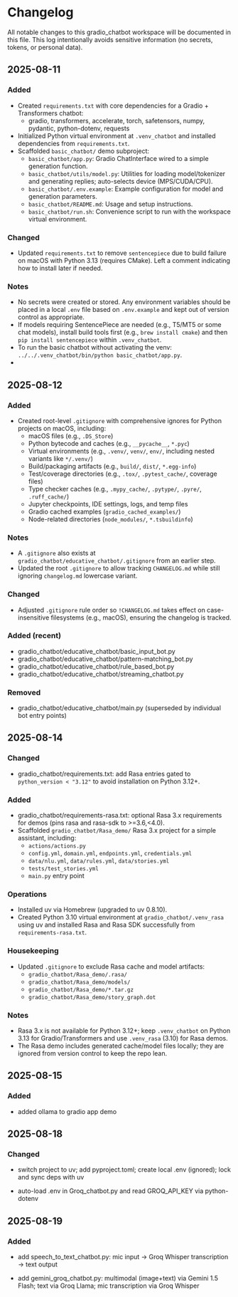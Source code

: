 # Changelog

All notable changes to this gradio_chatbot workspace will be documented in this file.
This log intentionally avoids sensitive information (no secrets, tokens, or personal data).

## 2025-08-11

### Added
- Created `requirements.txt` with core dependencies for a Gradio + Transformers chatbot:
  - gradio, transformers, accelerate, torch, safetensors, numpy, pydantic, python-dotenv, requests
- Initialized Python virtual environment at `.venv_chatbot` and installed dependencies from `requirements.txt`.
- Scaffolded `basic_chatbot/` demo subproject:
  - `basic_chatbot/app.py`: Gradio ChatInterface wired to a simple generation function.
  - `basic_chatbot/utils/model.py`: Utilities for loading model/tokenizer and generating replies; auto-selects device (MPS/CUDA/CPU).
  - `basic_chatbot/.env.example`: Example configuration for model and generation parameters.
  - `basic_chatbot/README.md`: Usage and setup instructions.
  - `basic_chatbot/run.sh`: Convenience script to run with the workspace virtual environment.

### Changed
- Updated `requirements.txt` to remove `sentencepiece` due to build failure on macOS with Python 3.13 (requires CMake). Left a comment indicating how to install later if needed.

### Notes
- No secrets were created or stored. Any environment variables should be placed in a local `.env` file based on `.env.example` and kept out of version control as appropriate.
- If models requiring SentencePiece are needed (e.g., T5/MT5 or some chat models), install build tools first (e.g., `brew install cmake`) and then `pip install sentencepiece` within `.venv_chatbot`.
- To run the basic chatbot without activating the venv: `../../.venv_chatbot/bin/python basic_chatbot/app.py`.
-
## 2025-08-12

### Added
- Created root-level `.gitignore` with comprehensive ignores for Python projects on macOS, including:
  - macOS files (e.g., `.DS_Store`)
  - Python bytecode and caches (e.g., `__pycache__`, `*.pyc`)
  - Virtual environments (e.g., `.venv/`, `venv/`, `env/`, including nested variants like `*/.venv/`)
  - Build/packaging artifacts (e.g., `build/`, `dist/`, `*.egg-info`)
  - Test/coverage directories (e.g., `.tox/`, `.pytest_cache/`, coverage files)
  - Type checker caches (e.g., `.mypy_cache/`, `.pytype/`, `.pyre/`, `.ruff_cache/`)
  - Jupyter checkpoints, IDE settings, logs, and temp files
  - Gradio cached examples (`gradio_cached_examples/`)
  - Node-related directories (`node_modules/`, `*.tsbuildinfo`)

### Notes
- A `.gitignore` also exists at `gradio_chatbot/educative_chatbot/.gitignore` from an earlier step.
- Updated the root `.gitignore` to allow tracking `CHANGELOG.md` while still ignoring `changelog.md` lowercase variant.

### Changed
- Adjusted `.gitignore` rule order so `!CHANGELOG.md` takes effect on case-insensitive filesystems (e.g., macOS), ensuring the changelog is tracked.

### Added (recent)
- gradio_chatbot/educative_chatbot/basic_input_bot.py
- gradio_chatbot/educative_chatbot/pattern-matching_bot.py
- gradio_chatbot/educative_chatbot/rule_based_bot.py
- gradio_chatbot/educative_chatbot/streaming_chatbot.py

### Removed
- gradio_chatbot/educative_chatbot/main.py (superseded by individual bot entry points)

## 2025-08-14

### Changed
- gradio_chatbot/requirements.txt: add Rasa entries gated to `python_version < "3.12"` to avoid installation on Python 3.12+.

### Added
- gradio_chatbot/requirements-rasa.txt: optional Rasa 3.x requirements for demos (pins rasa and rasa-sdk to >=3.6,<4.0).
- Scaffolded `gradio_chatbot/Rasa_demo/` Rasa 3.x project for a simple assistant, including:
  - `actions/actions.py`
  - `config.yml`, `domain.yml`, `endpoints.yml`, `credentials.yml`
  - `data/nlu.yml`, `data/rules.yml`, `data/stories.yml`
  - `tests/test_stories.yml`
  - `main.py` entry point

### Operations
- Installed uv via Homebrew (upgraded to uv 0.8.10).
- Created Python 3.10 virtual environment at `gradio_chatbot/.venv_rasa` using uv and installed Rasa and Rasa SDK successfully from `requirements-rasa.txt`.

### Housekeeping
- Updated `.gitignore` to exclude Rasa cache and model artifacts:
  - `gradio_chatbot/Rasa_demo/.rasa/`
  - `gradio_chatbot/Rasa_demo/models/`
  - `gradio_chatbot/Rasa_demo/*.tar.gz`
  - `gradio_chatbot/Rasa_demo/story_graph.dot`

### Notes
- Rasa 3.x is not available for Python 3.12+; keep `.venv_chatbot` on Python 3.13 for Gradio/Transformers and use `.venv_rasa` (3.10) for Rasa demos.
- The Rasa demo includes generated cache/model files locally; they are ignored from version control to keep the repo lean.

## 2025-08-15

### Added

- added ollama to gradio app demo

## 2025-08-18

### Changed

- switch project to uv; add pyproject.toml; create local .env (ignored); lock and sync deps with uv

- auto-load .env in Groq_chatbot.py and read GROQ_API_KEY via python-dotenv

## 2025-08-19

### Added

- add speech_to_text_chatbot.py: mic input -> Groq Whisper transcription -> text output

- add gemini_groq_chatbot.py: multimodal (image+text) via Gemini 1.5 Flash; text via Groq Llama; mic transcription via Groq Whisper

